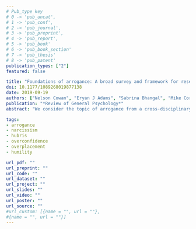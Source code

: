 ```yaml
---
# Pub_type key
# 0 -> 'pub_uncat',
# 1 -> 'pub_conf',
# 2 -> 'pub_journal',
# 3 -> 'pub_preprint',
# 4 -> 'pub_report',
# 5 -> 'pub_book'
# 6 -> 'pub_book_section'
# 7 -> 'pub_thesis'
# 8 -> 'pub_patent'
publication_types: ["2"]
featured: false

title: "Foundations of arrogance: A broad survey and framework for research"
doi: 10.1177/1089268019877138
date: 2019-09-19
authors: ["Nelson Cowan", "Eryan J Adams", "Sabrina Bhangal", "Mike Corcoran", "Reed Decker", "Ciera E Dockter", "Abby T Eubank", "Courtney L Gann", "Nathaniel R Greene", "Ashley C Helle", "Namyeon Lee", "Anh T Nguyen", "Kyle R Ripley", "John E Scofield", "Melissa A Tapia", "Katie L Threlkeld", "Ashley L Watts"]
publication: "*Review of General Psychology*"
abstract: "We consider the topic of arrogance from a cross-disciplinary viewpoint. To stimulate further research, we suggest three types of arrogance (individual, comparative, and antagonistic) and six components contributing to them, each logically related to the next. The components progress from imperfect knowledge and abilities to an unrealistic assessment of them, an unwarranted attitude of superiority over other people, and related derisive behavior. Although each component presumably is present to some degree when the next one operates, causality might flow between components in either direction. The classification of components of arrogance should reduce miscommunication among researchers, as the relevant concepts and mechanisms span cognitive, motivational, social, and clinical domains and literatures. Arrogance is an important concept warranting further study for both theoretical and practical reasons, in both psychopathology and normal social interaction. Everyone seems to have qualities of arrogance to some degree, and we consider the importance of arrogance on a spectrum. We contend that humankind can benefit from a better understanding of the cognitive limitations and motivational biases that, operating together, appear to contribute to arrogance. We bring together information and questions that might lead to an invigorating increase in the rate and quality of cross-disciplinary research on arrogance."

tags: 
- arrogance
- narcissism
- hubris
- overconfidence
- overplacement
- humility

url_pdf: ""
url_preprint: ""
url_code: ""
url_dataset: ""
url_project: ""
url_slides: ""
url_video: ""
url_poster: ""
url_source: ""
#url_custom: [{name = "", url = ""},
#{name = "", url = ""}]
---
```


